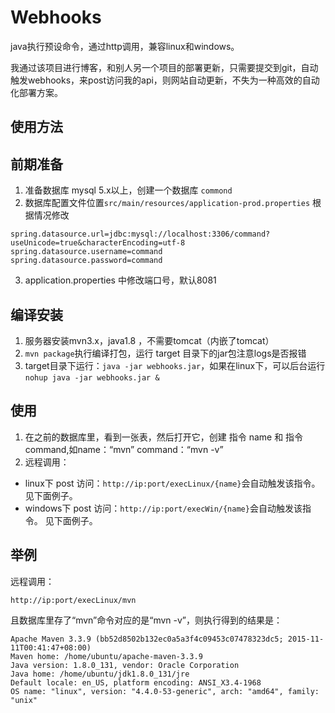 # Webhooks

java执行预设命令，通过http调用，兼容linux和windows。

我通过该项目进行博客，和别人另一个项目的部署更新，只需要提交到git，自动触发webhooks，来post访问我的api，则网站自动更新，不失为一种高效的自动化部署方案。

## 使用方法

## 前期准备

1. 准备数据库 mysql 5.x以上，创建一个数据库 `commond` 
2. 数据库配置文件位置`src/main/resources/application-prod.properties`
  根据情况修改
  ```
  spring.datasource.url=jdbc:mysql://localhost:3306/command?useUnicode=true&characterEncoding=utf-8
  spring.datasource.username=command
  spring.datasource.password=command
  ```
3. application.properties 中修改端口号，默认8081

## 编译安装 

1. 服务器安装mvn3.x，java1.8 ，不需要tomcat（内嵌了tomcat）
2. `mvn package`执行编译打包，运行 target 目录下的jar包注意logs是否报错
3. target目录下运行：`java -jar webhooks.jar`，如果在linux下，可以后台运行`nohup java -jar webhooks.jar &`



## 使用

1. 在之前的数据库里，看到一张表，然后打开它，创建 指令 name 和 指令command,如name：“mvn” command：“mvn -v”
2. 远程调用：
 - linux下 post 访问：`http://ip:port/execLinux/{name}`会自动触发该指令。 见下面例子。
 - windows下 post 访问：`http://ip:port/execWin/{name}`会自动触发该指令。 见下面例子。


## 举例

远程调用：
```
http://ip:port/execLinux/mvn
```

且数据库里存了“mvn”命令对应的是“mvn -v”，则执行得到的结果是：

```
Apache Maven 3.3.9 (bb52d8502b132ec0a5a3f4c09453c07478323dc5; 2015-11-11T00:41:47+08:00)
Maven home: /home/ubuntu/apache-maven-3.3.9
Java version: 1.8.0_131, vendor: Oracle Corporation
Java home: /home/ubuntu/jdk1.8.0_131/jre
Default locale: en_US, platform encoding: ANSI_X3.4-1968
OS name: "linux", version: "4.4.0-53-generic", arch: "amd64", family: "unix"
```


